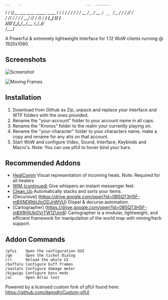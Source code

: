     __    _                             __  ______
   / /   (_)___  ___  ____ _____ ____  / / / /  _/
  / /   / / __ \/ _ \/ __ `/ __ `/ _ \/ / / // /  
 / /___/ / / / /  __/ /_/ / /_/ /  __/ /_/ // /   
/_____/_/_/ /_/\___/\__,_/\__, /\___/\____/___/   
                         /____/                   

A Powerful & extremely lightweight Interface for 1.12 WoW clients running @ 1920x1080. 

## Screenshots
![Screenshot](http://i.imgur.com/AHY2YjX.jpg)

![Moving Frames](http://i.imgur.com/LVEsKsw.jpg)

## Installation
1. Download from Github as Zip, unpack and replace your Interface and WTF folders with the ones provided.
2. Rename the "your-account" folder to your account name in all caps.
3. Rename the "Kronos" folder to the realm your currently playing on.
4. Rename the "your-character" folder to your characters name, make a copy and rename for any alts on that account.
5. Start WoW and configure Video, Sound, Interface, Keybinds and Macro's.  Note: You can use pfUI to hover bind your bars.

## Recommended Addons
* [HealComm](https://github.com/Aviana/HealComm/releases) Visual representation of incoming heals. Note: Required for all healers
* [WIM (continued)](https://github.com/shirsig/WIM) Give whispers an instant messenger feel.
* [Clean_Up](https://github.com/shirsig/Clean_Up-lib) Automatically stacks and sorts your items.
* [Decursive] (https://drive.google.com/open?id=0B5QT3H5F-mBXNDRtbUloODJnWVU) Dispel & decurse automation.
* [Cartographer] (https://drive.google.com/open?id=0B5QT3H5F-mBXRHlUbGVrTW1ZUm8) Cartographer is a modular, lightweight, and efficient framework for manipulation of the world map with mining/herb support.

## Addon Commands

    /pfui    Open the configuration GUI
    /gm      Open the ticket Dialog
    /rl      Reload the whole UI
    /buffalo Configure buff frames
	/swstats Configure damage meter
	/bigwigs Configure boss mods
	/al      Open Atlas loot
	

Powered by a licensed custom fork of pfUI found here: https://github.com/danvdh/Custom-pfUI







